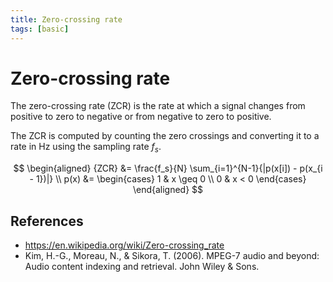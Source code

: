 ```yaml
---
title: Zero-crossing rate
tags: [basic]
---
```


# Zero-crossing rate

The zero-crossing rate (ZCR) is the rate at which a signal changes from positive to zero to negative or from negative to zero to positive.

The ZCR is computed by counting the zero crossings and converting it to a rate in Hz using the sampling rate $f_s$.

$$
\begin{aligned}
{ZCR} &= \frac{f_s}{N} \sum_{i=1}^{N-1}{|p(x[i]) - p(x_{i - 1})|} \\
p(x) &= \begin{cases}
1 & x \geq 0 \\
0 & x < 0
\end{cases}
\end{aligned}
$$

## References

- https://en.wikipedia.org/wiki/Zero-crossing_rate
- Kim, H.-G., Moreau, N., & Sikora, T. (2006). MPEG-7 audio and beyond: Audio content indexing and retrieval. John Wiley & Sons.


